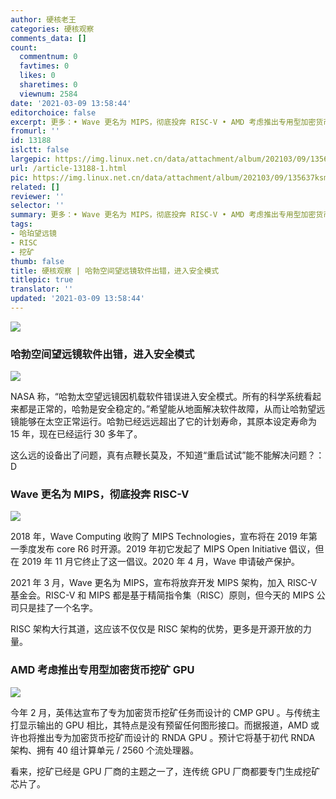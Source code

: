 ```yaml
---
author: 硬核老王
categories: 硬核观察
comments_data: []
count:
  commentnum: 0
  favtimes: 0
  likes: 0
  sharetimes: 0
  viewnum: 2584
date: '2021-03-09 13:58:44'
editorchoice: false
excerpt: 更多：• Wave 更名为 MIPS，彻底投奔 RISC-V • AMD 考虑推出专用型加密货币挖矿 GPU
fromurl: ''
id: 13188
islctt: false
largepic: https://img.linux.net.cn/data/attachment/album/202103/09/135637ksmfffhjjha5ahif.jpg
url: /article-13188-1.html
pic: https://img.linux.net.cn/data/attachment/album/202103/09/135637ksmfffhjjha5ahif.jpg.thumb.jpg
related: []
reviewer: ''
selector: ''
summary: 更多：• Wave 更名为 MIPS，彻底投奔 RISC-V • AMD 考虑推出专用型加密货币挖矿 GPU
tags:
- 哈珀望远镜
- RISC
- 挖矿
thumb: false
title: 硬核观察 | 哈勃空间望远镜软件出错，进入安全模式
titlepic: true
translator: ''
updated: '2021-03-09 13:58:44'
---
```


![](/data/attachment/album/202103/09/135637ksmfffhjjha5ahif.jpg)


### 哈勃空间望远镜软件出错，进入安全模式


![](/data/attachment/album/202103/09/135652zugjqcuee9qz7za7.jpg)


NASA 称，“哈勃太空望远镜因机载软件错误进入安全模式。所有的科学系统看起来都是正常的，哈勃是安全稳定的。”希望能从地面解决软件故障，从而让哈勃望远镜能够在太空正常运行。哈勃已经远远超出了它的计划寿命，其原本设定寿命为 15 年，现在已经运行 30 多年了。


这么远的设备出了问题，真有点鞭长莫及，不知道“重启试试”能不能解决问题？：D


### Wave 更名为 MIPS，彻底投奔 RISC-V


![](/data/attachment/album/202103/09/135717orfbnzub0dr4afag.jpg)


2018 年，Wave Computing 收购了 MIPS Technologies，宣布将在 2019 年第一季度发布 core R6 时开源。2019 年初它发起了 MIPS Open Initiative 倡议，但在 2019 年 11 月它终止了这一倡议。2020 年 4 月，Wave 申请破产保护。


2021 年 3 月，Wave 更名为 MIPS，宣布将放弃开发 MIPS 架构，加入 RISC-V 基金会。RISC-V 和 MIPS 都是基于精简指令集（RISC）原则，但今天的 MIPS 公司只是挂了一个名字。


RISC 架构大行其道，这应该不仅仅是 RISC 架构的优势，更多是开源开放的力量。


### AMD 考虑推出专用型加密货币挖矿 GPU


![](/data/attachment/album/202103/09/135805r32chjph25d353ki.jpg)


今年 2 月，英伟达宣布了专为加密货币挖矿任务而设计的 CMP GPU 。与传统主打显示输出的 GPU 相比，其特点是没有预留任何图形接口。而据报道，AMD 或许也将推出专为加密货币挖矿而设计的 RNDA GPU 。预计它将基于初代 RNDA 架构、拥有 40 组计算单元 / 2560 个流处理器。


看来，挖矿已经是 GPU 厂商的主题之一了，连传统 GPU 厂商都要专门生成挖矿芯片了。